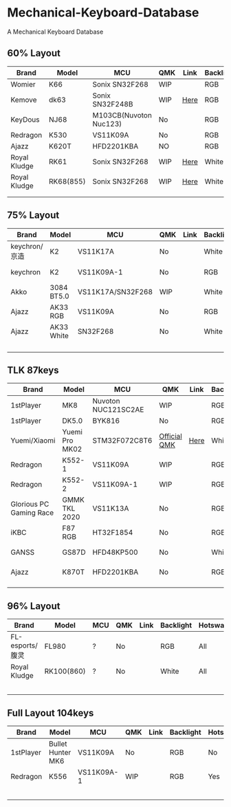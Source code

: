 # Mechanical-Keyboard-Database

A Mechanical Keyboard Database



## 60% Layout

| Brand        | Model     | MCU                    | QMK  | Link                                                         | Backlight | Hotswap | Wireless     | KLE                                                          |
| ------------ | --------- | ---------------------- | ---- | ------------------------------------------------------------ | --------- | ------- | ------------ | ------------------------------------------------------------ |
| Womier       | K66       | Sonix SN32F268         | WIP  |                                                              | RGB       | all     | No           | [Here](http://www.keyboard-layout-editor.com/#/gists/8ddceb2e7bdef2bfa16d6c0825257358) |
| Kemove       | dk63      | Sonix SN32F248B        | WIP  | [Here](https://github.com/qmk/qmk_firmware/tree/master/keyboards/xiaomi/mk02) | RGB       | all     | Yes          | [Here](http://www.keyboard-layout-editor.com/#/gists/63afa32b87fe017ce0f906ef69d5122c) |
| KeyDous      | NJ68      | M103CB(Nuvoton Nuc123) | No   |                                                              | RGB       | all     | Bluetooth    | [Here](http://www.keyboard-layout-editor.com/#/gists/217036f674eb6cb34f9d9a87f2274fb4) |
| Redragon     | K530      | VS11K09A               | No   |                                                              | RGB       | all     | Bluetooth5.0 | [Here](http://www.keyboard-layout-editor.com/#/gists/a9f5d67eeace4c41a4a615754a3916f1) |
| Ajazz        | K620T     | HFD2201KBA             | NO   |                                                              | RGB       | NO      | Bluetooth3.0 | [Here](http://www.keyboard-layout-editor.com/#/gists/a9f5d67eeace4c41a4a615754a3916f1) |
| Royal Kludge | RK61      | Sonix SN32F268         | WIP  | [Here](https://github.com/Diff-fusion/qmk_firmware/tree/royal_kludge_61) | White     | No      | Bluetooth3.0 | [Here](http://www.keyboard-layout-editor.com/#/gists/a9f5d67eeace4c41a4a615754a3916f1) |
| Royal Kludge | RK68(855) | Sonix SN32F268         | WIP  | [Here](https://github.com/silasb/qmk_firmware/tree/rk68)     | White     | All     | Bluetooth    | [Here](http://www.keyboard-layout-editor.com/#/gists/0721c17468666207f84fcab230130ec9) |
|              |           |                        |      |                                                              |           |         |              |                                                              |
|              |           |                        |      |                                                              |           |         |              |                                                              |

## 75% Layout

| Brand         | Model      | MCU               | QMK  | Link | Backlight | Hotswap | Wireless      | KLE                                                          |
| ------------- | ---------- | ----------------- | ---- | ---- | --------- | ------- | ------------- | ------------------------------------------------------------ |
| keychron/京造 | K2         | VS11K17A          | No   |      | White     | No      | Bluetooth 5.1 | [Here](http://www.keyboard-layout-editor.com/#/gists/24d293cad6cedaf6be937016c4f02311) |
| keychron      | K2         | VS11K09A-1        | No   |      | RGB       | No      | Bluetooth 5.1 | [Here](http://www.keyboard-layout-editor.com/#/gists/24d293cad6cedaf6be937016c4f02311) |
| Akko          | 3084 BT5.0 | VS11K17A/SN32F268 | WIP  |      | White     | No      | Bluetooth 5.0 | [Here](http://www.keyboard-layout-editor.com/#/gists/f92a481c5b2a026e23ae2217ac37c32e) |
| Ajazz         | AK33 RGB   | VS11K09A          | No   |      | RGB       | No      | No            |                                                              |
| Ajazz         | AK33 White | SN32F268          | No   |      | White     | No      | No            |                                                              |
|               |            |                   |      |      |           |         |               |                                                              |
|               |            |                   |      |      |           |         |               |                                                              |
|               |            |                   |      |      |           |         |               |                                                              |
|               |            |                   |      |      |           |         |               |                                                              |

## TLK 87keys


| Brand        | Model          | MCU                 | QMK                                                  | Link                                                         | Backlight | Hotswap | Wireless | KLE |
| ------------ | -------------- | ------------------- | ---------------------------------------------------- | ------------------------------------------------------------ | --------- | ------- | -------- | -------- |
| 1stPlayer    | MK8            | Nuvoton NUC121SC2AE | WIP                                                  |                                                              | RGB       | 13key   | No       |        |
| 1stPlayer    | DK5.0          | BYK816              | No                                                   |                                                              | RGB       | No      | No       |        |
| Yuemi/Xiaomi | Yuemi Pro MK02 | STM32F072C8T6       | [Official QMK](https://github.com/qmk/qmk_firmware/) | [Here](https://github.com/qmk/qmk_firmware/tree/master/keyboards/xiaomi/mk02) | White | No | No |  |
| Redragon     | K552-1         | VS11K09A            | WIP                                                  |                                                              | RGB       | Yes     | No       |        |
| Redragon     | K552-2         | VS11K09A-1          | WIP                                                  |                                                              | RGB       | Yes     | No       |        |
| Glorious PC Gaming Race | GMMK TKL 2020  | VS11K13A            | No                                                   |                                                              | RGB       | Yes     | No       |        |
| iKBC | F87 RGB | HT32F1854 | No | | RGB | No | No |  |
| GANSS | GS87D | HFD48KP500 | No | | White | No | Bluetooth 3.0 |  |
| Ajazz | K870T | HFD2201KBA | No | | RGB | No | Bluetooth 5.0 | |
|  |  |  |  | |  |  |  | |
|  |  |  |  | |  |  |  | |

## 96% Layout

| Brand           | Model      | MCU  | QMK  | Link | Backlight | Hotswap | Wireless | KLE  |
| --------------- | ---------- | ---- | ---- | ---- | --------- | ------- | -------- | ---- |
| FL-esports/腹灵 | FL980      | ?    | No   |      | RGB       | All     | BT&2.4G  |      |
| Royal Kludge    | RK100(860) | ?    | No   |      | White     | All     | BT&2.4G  |      |
|                 |            |      |      |      |           |         |          |      |
|                 |            |      |      |      |           |         |          |      |
|                 |            |      |      |      |           |         |          |      |
|                 |            |      |      |      |           |         |          |      |
|                 |            |      |      |      |           |         |          |      |

## Full Layout 104keys

| Brand     | Model             | MCU        | QMK  | Link | Backlight | Hotswap | Wireless | KLE  |
| --------- | ----------------- | --------   | ---- | ---- | --------- | ------- | -------- | ---- |
| 1stPlayer | Bullet Hunter MK6 | VS11K09A   | No   |      | RGB       | No      | No       |      |
| Redragon  | K556              | VS11K09A-1 | WIP  |      | RGB       | Yes     | No       |      |
|           |                   |            |      |      |           |         |          |      |
|           |                   |            |      |      |           |         |          |      |
|           |                   |            |      |      |           |         |          |      |
|           |                   |            |      |      |           |         |          |      |
|           |                   |            |      |      |           |         |          |      |
